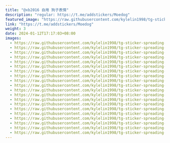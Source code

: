 ```yaml
---
title: "@xb2016 自用 狗子表情"
description: "regular: https://t.me/addstickers/Moedog"
featured_image: "https://raw.githubusercontent.com/kylelin1998/tg-sticker-spreading-worldwide-images/main/img/3a6340b9-68ed-42de-b9d7-770b2928e002.jpg"
link: "https://t.me/addstickers/Moedog"
weight: 3
date: 2024-01-12T17:17:03+08:00
images:
  - https://raw.githubusercontent.com/kylelin1998/tg-sticker-spreading-worldwide-images/main/img/3a6340b9-68ed-42de-b9d7-770b2928e002.jpg
  - https://raw.githubusercontent.com/kylelin1998/tg-sticker-spreading-worldwide-images/main/img/e373214c-69eb-4460-bb5e-5796f7c83026.jpg
  - https://raw.githubusercontent.com/kylelin1998/tg-sticker-spreading-worldwide-images/main/img/3e410437-1d72-431a-83b2-86f6a8bddefa.jpg
  - https://raw.githubusercontent.com/kylelin1998/tg-sticker-spreading-worldwide-images/main/img/92efab67-1557-47e1-bbf2-795c39a5f3f6.jpg
  - https://raw.githubusercontent.com/kylelin1998/tg-sticker-spreading-worldwide-images/main/img/b2d7b418-03b7-4192-a124-ecebb5b6a2f6.jpg
  - https://raw.githubusercontent.com/kylelin1998/tg-sticker-spreading-worldwide-images/main/img/b764bd5e-3266-49b9-9afc-39b6151bca7a.jpg
  - https://raw.githubusercontent.com/kylelin1998/tg-sticker-spreading-worldwide-images/main/img/eb9bb764-8b70-40b2-b657-38a5f1f5938c.jpg
  - https://raw.githubusercontent.com/kylelin1998/tg-sticker-spreading-worldwide-images/main/img/256959e1-d3a1-454f-bdf1-4508fb983f96.jpg
  - https://raw.githubusercontent.com/kylelin1998/tg-sticker-spreading-worldwide-images/main/img/56cfd1a2-4068-40ec-87ef-0821f6592c7b.jpg
  - https://raw.githubusercontent.com/kylelin1998/tg-sticker-spreading-worldwide-images/main/img/208336cc-72af-46e8-b750-4f43c0a6750b.jpg
  - https://raw.githubusercontent.com/kylelin1998/tg-sticker-spreading-worldwide-images/main/img/59ee1ba7-39a0-428c-91b1-b599455c4990.jpg
  - https://raw.githubusercontent.com/kylelin1998/tg-sticker-spreading-worldwide-images/main/img/752a302e-1fb7-4ee8-8cfd-ac0452e202c1.jpg
  - https://raw.githubusercontent.com/kylelin1998/tg-sticker-spreading-worldwide-images/main/img/fa28872a-bea2-4439-8fdf-bc91c6214ab4.jpg
  - https://raw.githubusercontent.com/kylelin1998/tg-sticker-spreading-worldwide-images/main/img/7f89318a-fb36-4916-8984-de0bf6ed70e7.jpg
  - https://raw.githubusercontent.com/kylelin1998/tg-sticker-spreading-worldwide-images/main/img/ea31886d-6a39-4e12-be4a-0c5bb17e03b6.jpg
  - https://raw.githubusercontent.com/kylelin1998/tg-sticker-spreading-worldwide-images/main/img/57e4175c-9f2c-4c6c-a4c7-4fc2f3a8799d.jpg
  - https://raw.githubusercontent.com/kylelin1998/tg-sticker-spreading-worldwide-images/main/img/6c5c524d-e673-4d87-9dda-cfc567168533.jpg
  - https://raw.githubusercontent.com/kylelin1998/tg-sticker-spreading-worldwide-images/main/img/826459d0-d3c5-4a26-8f66-d8c1a19a0f1f.jpg
  - https://raw.githubusercontent.com/kylelin1998/tg-sticker-spreading-worldwide-images/main/img/ef45b8c2-88fa-42ea-afaf-e305b3d307b5.jpg
  - https://raw.githubusercontent.com/kylelin1998/tg-sticker-spreading-worldwide-images/main/img/07db33cf-99dc-4e24-9cbe-cf7c6808f609.jpg
---
```

